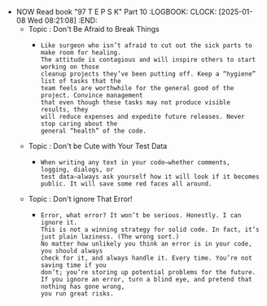 - NOW Read book "97 T E P S K" Part 10
  :LOGBOOK:
  CLOCK: [2025-01-08 Wed 08:21:08]
  :END:
	- Topic : Don't Be Afraid to Break Things
		- ```apl
		  Like surgeon who isn’t afraid to cut out the sick parts to make room for healing. 
		  The attitude is contagious and will inspire others to start working on those
		  cleanup projects they’ve been putting off. Keep a “hygiene” list of tasks that the
		  team feels are worthwhile for the general good of the project. Convince management 
		  that even though these tasks may not produce visible results, they
		  will reduce expenses and expedite future releases. Never stop caring about the
		  general “health” of the code.
		  ```
	- Topic : Don't be Cute with Your Test Data
		- ```apl
		  When writing any text in your code—whether comments, logging, dialogs, or 
		  test data—always ask yourself how it will look if it becomes
		  public. It will save some red faces all around.
		  ```
	- Topic : Don't ignore That Error!
		- ```apl
		  Error, what error? It won’t be serious. Honestly. I can ignore it. 
		  This is not a winning strategy for solid code. In fact, it’s just plain laziness. (The wrong sort.)
		  No matter how unlikely you think an error is in your code, you should always
		  check for it, and always handle it. Every time. You’re not saving time if you
		  don’t; you’re storing up potential problems for the future.
		  If you ignore an error, turn a blind eye, and pretend that nothing has gone wrong,
		  you run great risks.
		  ```